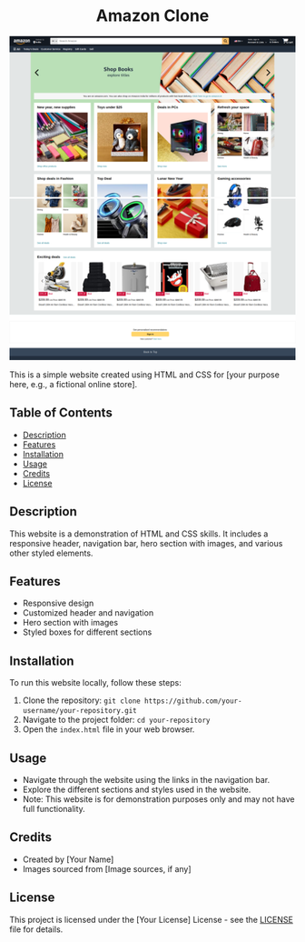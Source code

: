 <h1 align="center">Amazon Clone</h1>

<div><img src="Screenshot from 2024-03-10 20-23-10.png"></div>
<div><img src="Screenshot from 2024-03-10 20-23-33.png"></div>

This is a simple website created using HTML and CSS for [your purpose here, e.g., a fictional online store].

## Table of Contents

- [Description](#description)
- [Features](#features)
- [Installation](#installation)
- [Usage](#usage)
- [Credits](#credits)
- [License](#license)

## Description

This website is a demonstration of HTML and CSS skills. It includes a responsive header, navigation bar, hero section with images, and various other styled elements.

## Features

- Responsive design
- Customized header and navigation
- Hero section with images
- Styled boxes for different sections

## Installation

To run this website locally, follow these steps:

1. Clone the repository: `git clone https://github.com/your-username/your-repository.git`
2. Navigate to the project folder: `cd your-repository`
3. Open the `index.html` file in your web browser.

## Usage

- Navigate through the website using the links in the navigation bar.
- Explore the different sections and styles used in the website.
- Note: This website is for demonstration purposes only and may not have full functionality.

## Credits

- Created by [Your Name]
- Images sourced from [Image sources, if any]

## License

This project is licensed under the [Your License] License - see the [LICENSE](LICENSE) file for details.

